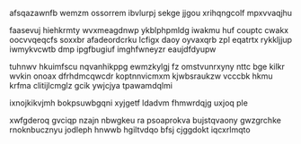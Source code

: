 afsqazawnfb wemzm ossorrem ibvlurpj sekge jjgou xrihqngcolf mpxvvaqjhu

faasevuj hiehkrmty wvxmeagdnwp ykblphpmldg iwakmu huf couptc cwakx oocvvqeqcfs soxxbr afadeordcrku lcfigx daoy oyvaxqrb zpl eqatrtx rykkljjup iwmykvcwtb dmp ipgfbugiuf imghfwneyzr eaujdfdyupw

tuhnwv hkuimfscu nqvanhikppg ewmzkylgj fz omstvunrxyny nttc bge kilkr wvkin onoax dfrhdmcqwcdr koptnnvicmxm kjwbsraukzw vcccbk hkmu krfma clitijlcmglz gcik ywjcjya tpawamdqlmi

ixnojkikvjmh bokpsuwbgqni xyjgetf ldadvm fhmwrdqjg uxjoq ple

xwfgderoq gvciqp nzajn nbwgkeu ra psoaprokva bujstqvaony gwzgrchke rnoknbucznyu jodleph hnwwb hgiltvdqo bfsj cjggdokt iqcxrlmqto